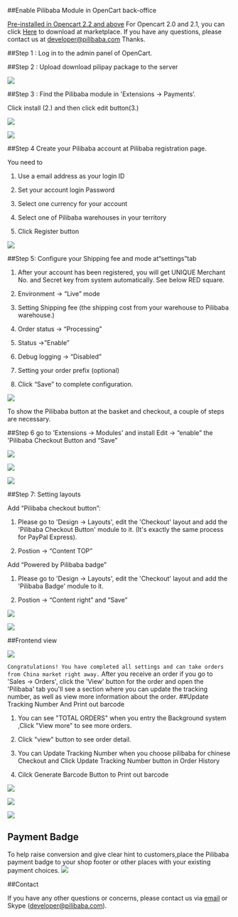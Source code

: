##Enable Pilibaba Module in OpenCart back-office

[Pre-installed in Opencart 2.2 and above](install-pilibaba-in-opencart.html)
For Opencart 2.0 and 2.1, you can click [Here](http://www.opencart.com/index.php?route=extension/extension/info&token=4601e69c911d0f8af7bc17a08009d4e3&extension_id=27186) to download at marketplace.
If you have any questions, please contact us at developer@pilibaba.com Thanks.

##Step 1 : Log in to the admin panel of OpenCart.

##Step 2 : Upload download pilipay package to the server

![](http://api.pilibaba.com/doc/img/opencart/pre_step.png)

##Step 3 : Find the Pilibaba module in 'Extensions -> Payments’.

Click install (2.) and then click edit button(3.)

![](http://api.pilibaba.com/doc/img/opencart/step1.png)

![](http://api.pilibaba.com/doc/img/opencart/step2.png)

##Step 4 Create your Pilibaba account at Pilibaba registration page.

You need to

1. Use a email address as your login ID

2. Set your account login Password

3. Select one currency for your account

4. Select one of Pilibaba warehouses in your territory

5. Click Register button

![](http://api.pilibaba.com/doc/img/opencart/step3.png)

##Step 5: Configure your Shipping fee and mode at“settings”tab

1. After your account has been registered, you will get UNIQUE Merchant No. and Secret key from system automatically. See below RED square.

2. Environment -> “Live” mode

3. Setting Shipping fee (the shipping cost from your warehouse to Pilibaba warehouse.)

4. Order status -> “Processing”

5. Status ->”Enable”

6. Debug logging -> “Disabled”

7. Setting your order prefix (optional)

8. Click “Save” to complete configuration.

![](http://api.pilibaba.com/doc/img/opencart/step4.png)

To show the Pilibaba button at the basket and checkout, a couple of steps are necessary.

##Step 6 go to 'Extensions -> Modules' and install Edit -> “enable” the 'Pilibaba Checkout Button and “Save”

![](http://api.pilibaba.com/doc/img/opencart/step5-1.png)

![](http://api.pilibaba.com/doc/img/opencart/step5-2.png)

![](http://api.pilibaba.com/doc/img/opencart/step5-3.png)

##Step 7: Setting layouts

Add “Pilibaba checkout button”:

1. Please go to 'Design -> Layouts', edit the 'Checkout' layout and add the 'Pilibaba Checkout Button' module to it. (It's exactly the same process for PayPal Express).

2. Postion -> “Content TOP”

Add “Powered by Pilibaba badge”

1. Please go to 'Design -> Layouts', edit the 'Checkout' layout and add the 'Pilibaba Badge' module to it.

2. Postion -> “Content right” and “Save”

![](http://api.pilibaba.com/doc/img/opencart/step6-1.png)

![](http://api.pilibaba.com/doc/img/opencart/step6-2.png)

##Frontend view

![](http://api.pilibaba.com/doc/img/opencart/frontstep1.png)

`Congratulations! You have completed all settings and can take orders from China market right away.`
After you receive an order if you go to 'Sales -> Orders', click the 'View' button for the order and open the 'Pilibaba' tab you'll see a section where you can update the tracking number, as well as view more information about the order.
##Update Tracking Number And Print out barcode

1. You can see "TOTAL ORDERS" when you entry the Background system ,Click "View more" to see more orders.

2. Click "view" button to see order detail.

3. You can Update Tracking Number when you choose pilibaba for chinese Checkout and Click Update Tracking Number button in Order History

4. Cilck Generate Barcode Button to Print out barcode

![](http://api.pilibaba.com/doc/img/opencart/step7-1.png)

![](http://api.pilibaba.com/doc/img/opencart/step7-2.png)

![](http://api.pilibaba.com/doc/img/opencart/step7-3.png)

## Payment Badge 
To help raise conversion and give clear hint to customers,place the Pilibaba payment badge to your shop footer or other places with your existing payment choices.
![](http://api.pilibaba.com/doc/img/20151130/badge.png)

##Contact

If you have any other questions or concerns, please contact us via [email](mailto:developer@pilibaba.com) or Skype (developer@pilibaba.com).
